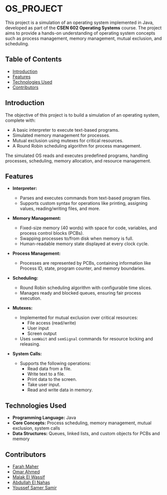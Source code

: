 # OS_PROJECT
This project is a simulation of an operating system implemented in Java, developed as part of the **CSEN 602 Operating Systems** course. The project aims to provide a hands-on understanding of operating system concepts such as process management, memory management, mutual exclusion, and scheduling.

## Table of Contents
- [Introduction](#introduction)
- [Features](#features)
- [Technologies Used](#technologies-used)
- [Contributors](#contributors)


## Introduction
The objective of this project is to build a simulation of an operating system, complete with:
- A basic interpreter to execute text-based programs.
- Simulated memory management for processes.
- Mutual exclusion using mutexes for critical resources.
- A Round Robin scheduling algorithm for process management.

The simulated OS reads and executes predefined programs, handling processes, scheduling, memory allocation, and resource management.

## Features
- **Interpreter:**
  - Parses and executes commands from text-based program files.
  - Supports custom syntax for operations like printing, assigning values, reading/writing files, and more.

- **Memory Management:**
  - Fixed-size memory (40 words) with space for code, variables, and process control blocks (PCBs).
  - Swapping processes to/from disk when memory is full.
  - Human-readable memory state displayed at every clock cycle.

- **Process Management:**
  - Processes are represented by PCBs, containing information like Process ID, state, program counter, and memory boundaries.

- **Scheduling:**
  - Round Robin scheduling algorithm with configurable time slices.
  - Manages ready and blocked queues, ensuring fair process execution.

- **Mutexes:**
  - Implemented for mutual exclusion over critical resources:
    - File access (read/write)
    - User input
    - Screen output
  - Uses `semWait` and `semSignal` commands for resource locking and releasing.

- **System Calls:**
  - Supports the following operations:
    - Read data from a file.
    - Write text to a file.
    - Print data to the screen.
    - Take user input.
    - Read and write data in memory.


## Technologies Used
- **Programming Language:** Java
- **Core Concepts:** Process scheduling, memory management, mutual exclusion, system calls
- **Data Structures:** Queues, linked lists, and custom objects for PCBs and memory

## Contributors
+ [Farah Maher](https://github.com/farahalfawzy)
+ [Omar Ahmed](https://github.com/OMAR-AHMED-SAAD)
+ [Malak El Wassif](https://github.com/malakElWassif)
+ [Abdullah El Nahas](https://github.com/AbdullahElNahas)
+ [Youssef Samer Samir](https://github.com/YoussefSamerSamir)

